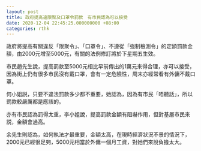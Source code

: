 ```yaml
---
layout: post
title: 政府提高違限聚及口罩令罰款　有市民認為可以接受
date: 2020-12-04 22:45:25.000000000 +08:00
categories: rthk
---
```


政府將提高有關違反「限聚令」、「口罩令」、不遵從「強制檢測令」的定額罰款金額，由2000元增至5000元，有關的法例修訂將於下星期五生效。

市民趙先生說，提高罰款至5000元相比早前傳出的1萬元來得合理，亦可以接受，因為街上仍有很多市民沒有戴口罩，會有一定危險性，周末亦經常看有外傭不戴口罩。

何小姐説，只要不違法罰款多少都不重要，她認為，因為有市民「唔聽話」，所以罰款較嚴厲都是應該的。

亦有市民認為罰得太重，李小姐說，提高罰款金額有阻嚇作用，但對基層市民來説，金額會過高。

余先生則認為，如何執法才最重要，金額太高，在現時經濟狀況不景的情況下，2000元已經很足夠，5000元相當於外傭一個月工資，對她們來說負擔太大。
